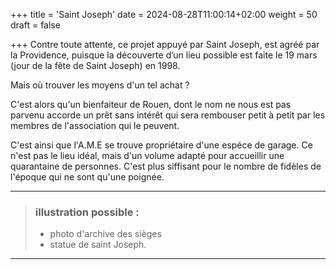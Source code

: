 +++
title = 'Saint Joseph'
date = 2024-08-28T11:00:14+02:00
weight = 50
draft = false

+++
Contre toute attente, ce projet appuyé par Saint Joseph, est agréé par la Providence, puisque la découverte d’un lieu possible est faite le 19 mars (jour de la fête de Saint Joseph) en 1998.

Mais où trouver les moyens d'un tel achat ?

C'est alors qu'un bienfaiteur de Rouen, dont le nom ne nous est pas parvenu accorde un prêt sans intérêt qui sera rembouser petit à petit par les membres de l'association qui le peuvent.

C'est ainsi que l'A.M.E se trouve propriétaire d'une espéce de garage. Ce n'est pas le lieu idéal, mais d'un volume adapté pour accueillir une quarantaine de personnes. C'est plus siffisant pour le nombre de fidèles de l'époque qui ne sont qu'une poignée.
***
>  ### illustration possible :
> - photo d'archive des sièges
> - statue de saint Joseph.
***



 